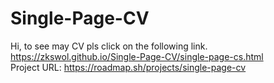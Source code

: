 # Single-Page-CV
Hi, to see may CV pls click on the following link.
https://zkswol.github.io/Single-Page-CV/single-page-cs.html
<br>Project URL: https://roadmap.sh/projects/single-page-cv
